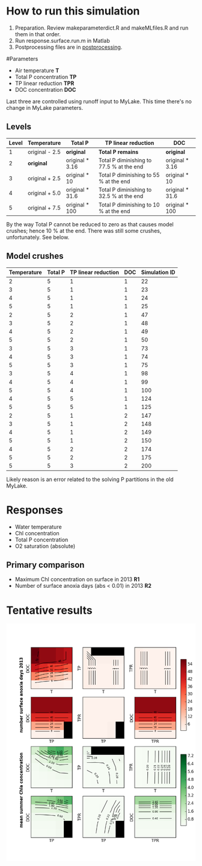 # How to run this simulation

1. Preparation. Review makeparameterdict.R and makeMLfiles.R and run
   them in that order.
1. Run response.surface.run.m in Matlab
1. Postprocessing files are in [postprocessing](postprocessing).

#Parameters

* Air temperature **T**
* Total P concentration **TP**
* TP linear reduction **TPR**
* DOC concentration **DOC**

Last three are controlled using runoff input to MyLake. This time
there's no change in MyLake parameters. 

## Levels

Level | Temperature | Total P | TP linear reduction | DOC
--- | --- | --- | --- | ---
1 | original - 2.5 | **original** | **Total P remains** | **original**
2 | **original**  | original * 3.16  | Total P diminishing to 77.5 % at the end | original * 3.16
3 | original + 2.5 | original * 10 | Total P diminishing to 55 % at the end | original * 10
4 | original + 5.0 | original * 31.6 | Total P diminishing to 32.5 % at the end | original * 31.6
5 | original + 7.5 | original * 100 | Total P diminishing to 10 % at the end | original * 100

By the way Total P cannot be reduced to zero as that causes model
crushes; hence 10 % at the end. There was still some crushes,
unfortunately. See below. 

## Model crushes
Temperature | Total P | TP linear reduction | DOC | Simulation ID
--- | --- | --- | --- | ---
2 | 5 | 1 | 1 | 22
3 | 5 | 1 | 1 | 23
4 | 5 | 1 | 1 | 24
5 | 5 | 1 | 1 | 25
2 | 5 | 2 | 1 | 47
3 | 5 | 2 | 1 | 48
4 | 5 | 2 | 1 | 49
5 | 5 | 2 | 1 | 50
3 | 5 | 3 | 1 | 73
4 | 5 | 3 | 1 | 74
5 | 5 | 3 | 1 | 75
3 | 5 | 4 | 1 | 98
4 | 5 | 4 | 1 | 99
5 | 5 | 4 | 1 | 100
4 | 5 | 5 | 1 | 124
5 | 5 | 5 | 1 | 125
2 | 5 | 1 | 2 | 147
3 | 5 | 1 | 2 | 148
4 | 5 | 1 | 2 | 149
5 | 5 | 1 | 2 | 150
4 | 5 | 2 | 2 | 174
5 | 5 | 2 | 2 | 175
5 | 5 | 3 | 2 | 200

Likely reason is an error related to the solving P partitions in the
old MyLake. 

# Responses

* Water temperature
* Chl concentration
* Total P concentration
* O2 saturation (absolute)

## Primary comparison

* Maximum Chl concentration on surface in 2013 **R1**
* Number of surface anoxia days (abs < 0.01) in 2013 **R2**

# Tentative results

![](figures/combined_reordered.png)

